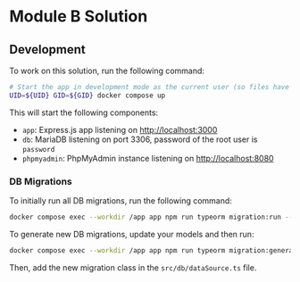 # Module B Solution

## Development

To work on this solution, run the following command:
```bash
# Start the app in development mode as the current user (so files have the correct permissions)
UID=${UID} GID=${GID} docker compose up
```

This will start the following components:
- `app`: Express.js app listening on [http://localhost:3000](http://localhost:3000)
- `db`: MariaDB listening on port 3306, password of the root user is `password`
- `phpmyadmin`: PhpMyAdmin instance listening on [http://localhost:8080](http://localhost:8080)

### DB Migrations

To initially run all DB migrations, run the following command:
```bash
docker compose exec --workdir /app app npm run typeorm migration:run -- -d src/db/dataSource.ts
```

To generate new DB migrations, update your models and then run:
```bash
docker compose exec --workdir /app app npm run typeorm migration:generate -- -d src/db/dataSource.ts src/db/migrations/create_x_table
```
Then, add the new migration class in the `src/db/dataSource.ts` file.
